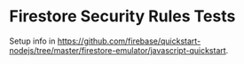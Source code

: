 # Firestore Security Rules Tests

Setup info in https://github.com/firebase/quickstart-nodejs/tree/master/firestore-emulator/javascript-quickstart.
